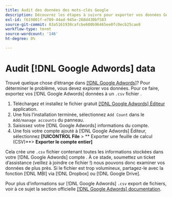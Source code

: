 ```yaml
---
title: Audit des données des mots-clés Google
description: Découvrez les étapes à suivre pour exporter vos données Google AdWords.
exl-id: f619801f-e789-44ad-945e-268d430bf583
source-git-commit: 03a5161930cafcbe600b96465ee0fc0ecb25cae8
workflow-type: tm+mt
source-wordcount: '146'
ht-degree: 0%

---
```


# Audit [!DNL Google Adwords] data

Trouvé quelque chose d’étrange dans [[!DNL Google Adwords]](../integrations/google-adwords.md)? Pour déterminer le problème, vous devez explorer vos données. Pour ce faire, exportez vos [!DNL Google Adwords] données à un `.csv` fichier .

1. Téléchargez et installez le fichier gratuit [[!DNL Google Adwords] Éditeur](https://ads.google.com/home/tools/ads-editor/) application.
1. Une fois l’installation terminée, sélectionnez `Add Count` dans le `Add/manage accounts` du panneau.
1. Saisissez votre [!DNL Google Adwords] informations du compte.
1. Une fois votre compte ajouté à [!DNL Google Adwords] Éditeur, sélectionnez **[!UICONTROL File** > ** Exporter une feuille de calcul (CSV)**> **Exporter le compte entier]**

Cela crée une `.csv` fichier contenant toutes les informations stockées dans votre [!DNL Google Adwords] compte . À ce stade, soumettez un ticket d’assistance (veillez à joindre ce fichier !) nous pouvons donc examiner vos données de plus près. Si le fichier est trop volumineux, partagez-le avec la fonction [!DNL MBI] via [!DNL Dropbox] ou [!DNL Google Drive].

Pour plus d’informations sur [!DNL Google Adwords] `.csv` export de fichiers, voir à ce sujet la section officielle [[!DNL Google Adwords] documentation](https://support.google.com/adwords/editor/answer/38657?hl=en).
